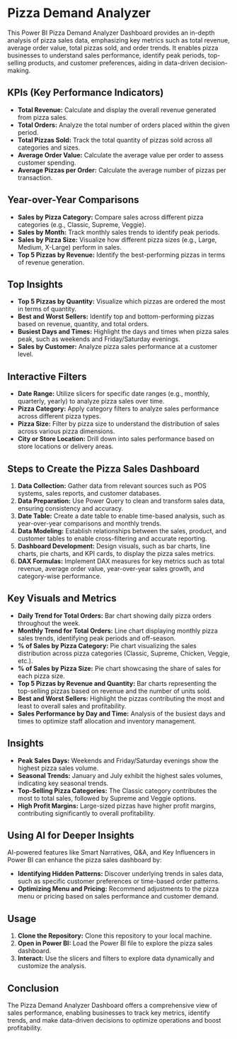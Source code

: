 # Pizza Demand Analyzer

This Power BI Pizza Demand Analyzer Dashboard provides an in-depth analysis of pizza sales data, emphasizing key metrics such as total revenue, average order value, total pizzas sold, and order trends. It enables pizza businesses to understand sales performance, identify peak periods, top-selling products, and customer preferences, aiding in data-driven decision-making.

## KPIs (Key Performance Indicators)
- **Total Revenue:** Calculate and display the overall revenue generated from pizza sales.
- **Total Orders:** Analyze the total number of orders placed within the given period.
- **Total Pizzas Sold:** Track the total quantity of pizzas sold across all categories and sizes.
- **Average Order Value:** Calculate the average value per order to assess customer spending.
- **Average Pizzas per Order:** Calculate the average number of pizzas per transaction.

## Year-over-Year Comparisons
- **Sales by Pizza Category:** Compare sales across different pizza categories (e.g., Classic, Supreme, Veggie).
- **Sales by Month:** Track monthly sales trends to identify peak periods.
- **Sales by Pizza Size:** Visualize how different pizza sizes (e.g., Large, Medium, X-Large) perform in sales.
- **Top 5 Pizzas by Revenue:** Identify the best-performing pizzas in terms of revenue generation.

## Top Insights
- **Top 5 Pizzas by Quantity:** Visualize which pizzas are ordered the most in terms of quantity.
- **Best and Worst Sellers:** Identify top and bottom-performing pizzas based on revenue, quantity, and total orders.
- **Busiest Days and Times:** Highlight the days and times when pizza sales peak, such as weekends and Friday/Saturday evenings.
- **Sales by Customer:** Analyze pizza sales performance at a customer level.

## Interactive Filters
- **Date Range:** Utilize slicers for specific date ranges (e.g., monthly, quarterly, yearly) to analyze pizza sales over time.
- **Pizza Category:** Apply category filters to analyze sales performance across different pizza types.
- **Pizza Size:** Filter by pizza size to understand the distribution of sales across various pizza dimensions.
- **City or Store Location:** Drill down into sales performance based on store locations or delivery areas.

## Steps to Create the Pizza Sales Dashboard
1. **Data Collection:** Gather data from relevant sources such as POS systems, sales reports, and customer databases.
2. **Data Preparation:** Use Power Query to clean and transform sales data, ensuring consistency and accuracy.
3. **Date Table:** Create a date table to enable time-based analysis, such as year-over-year comparisons and monthly trends.
4. **Data Modeling:** Establish relationships between the sales, product, and customer tables to enable cross-filtering and accurate reporting.
5. **Dashboard Development:** Design visuals, such as bar charts, line charts, pie charts, and KPI cards, to display the pizza sales metrics.
6. **DAX Formulas:** Implement DAX measures for key metrics such as total revenue, average order value, year-over-year sales growth, and category-wise performance.

## Key Visuals and Metrics
- **Daily Trend for Total Orders:** Bar chart showing daily pizza orders throughout the week.
- **Monthly Trend for Total Orders:** Line chart displaying monthly pizza sales trends, identifying peak periods and off-season.
- **% of Sales by Pizza Category:** Pie chart visualizing the sales distribution across pizza categories (Classic, Supreme, Chicken, Veggie, etc.).
- **% of Sales by Pizza Size:** Pie chart showcasing the share of sales for each pizza size.
- **Top 5 Pizzas by Revenue and Quantity:** Bar charts representing the top-selling pizzas based on revenue and the number of units sold.
- **Best and Worst Sellers:** Highlight the pizzas contributing the most and least to overall sales and profitability.
- **Sales Performance by Day and Time:** Analysis of the busiest days and times to optimize staff allocation and inventory management.

## Insights
- **Peak Sales Days:** Weekends and Friday/Saturday evenings show the highest pizza sales volume.
- **Seasonal Trends:** January and July exhibit the highest sales volumes, indicating key seasonal trends.
- **Top-Selling Pizza Categories:** The Classic category contributes the most to total sales, followed by Supreme and Veggie options.
- **High Profit Margins:** Large-sized pizzas have higher profit margins, contributing significantly to overall profitability.

## Using AI for Deeper Insights
AI-powered features like Smart Narratives, Q&A, and Key Influencers in Power BI can enhance the pizza sales dashboard by:
- **Identifying Hidden Patterns:** Discover underlying trends in sales data, such as specific customer preferences or time-based order patterns.
- **Optimizing Menu and Pricing:** Recommend adjustments to the pizza menu or pricing based on sales performance and customer demand.

## Usage
1. **Clone the Repository:** Clone this repository to your local machine.
2. **Open in Power BI:** Load the Power BI file to explore the pizza sales dashboard.
3. **Interact:** Use the slicers and filters to explore data dynamically and customize the analysis.

## Conclusion
The Pizza Demand Analyzer Dashboard offers a comprehensive view of sales performance, enabling businesses to track key metrics, identify trends, and make data-driven decisions to optimize operations and boost profitability.
